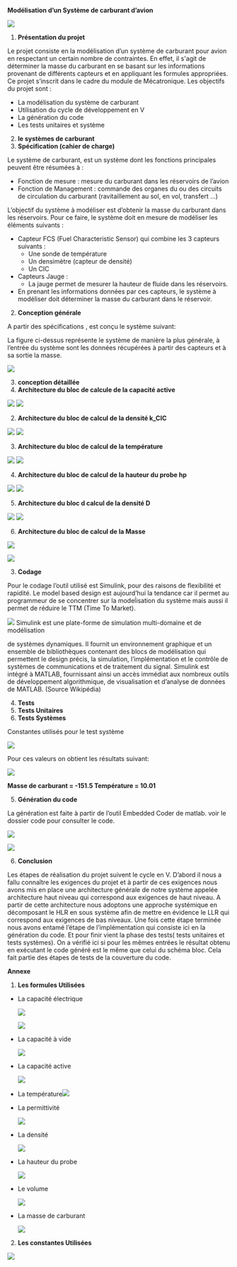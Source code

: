 ﻿**Modélisation d’un Système de carburant d’avion**

![](./markdown_img/Aspose.Words.bd2314d6-2f07-4a67-93ef-1625283f4565.001.jpeg)


1. **Présentation<a name="_page2_x72.00_y72.00"></a> du projet**

Le projet consiste en la modélisation d’un système de carburant pour avion en respectant un certain nombre de contraintes. En effet, il s'agit de déterminer la masse du carburant en se basant sur les informations provenant de différents capteurs et en appliquant les formules appropriées. Ce projet s’inscrit dans le cadre du module de Mécatronique. Les objectifs du projet sont :

- La modélisation du système de carburant
- Utilisation du cycle de développement en V
- La génération du code
- Les tests unitaires et système
2. **le<a name="_page2_x72.00_y260.49"></a> systèmes de carburant**
1. **Spécification<a name="_page2_x72.00_y304.29"></a> (cahier de charge)**

Le système de carburant, est un système dont les fonctions principales peuvent être résumées à :

- Fonction de mesure : mesure du carburant dans les réservoirs de l’avion
- Fonction de Management : commande des organes du ou des circuits de circulation du carburant (ravitaillement au sol, en vol, transfert …)

L’objectif du système à modéliser est d’obtenir la masse du carburant dans les réservoirs. Pour ce faire, le système doit en mesure de modéliser les éléments suivants :

- Capteur FCS (Fuel Characteristic Sensor) qui combine les 3 capteurs suivants :
  - Une sonde de température
  - Un densimètre (capteur de densité)
  - Un CIC
- Capteurs Jauge :
  - La jauge permet de mesurer la hauteur de fluide dans les réservoirs.
- En prenant les informations données par ces capteurs, le système à modéliser doit déterminer la masse du carburant dans le réservoir.
2. **Conception<a name="_page2_x72.00_y631.60"></a> générale**

A partir des spécifications , est conçu le système suivant:

La figure ci-dessus représente le système de manière la plus générale, à l’entrée du système sont les données récupérées à partir des capteurs et à sa sortie la masse.

![](./markdown_img/Aspose.Words.bd2314d6-2f07-4a67-93ef-1625283f4565.002.jpeg)

3. **conception<a name="_page3_x72.00_y347.48"></a> détaillée**
1. **Architecture du bloc de calcule de la capacité active**

![](./markdown_img/Aspose.Words.bd2314d6-2f07-4a67-93ef-1625283f4565.003.png) ![](./markdown_img/Aspose.Words.bd2314d6-2f07-4a67-93ef-1625283f4565.004.png)

2. **Architecture du bloc de calcul de la densité k\_CIC**

![](./markdown_img/Aspose.Words.bd2314d6-2f07-4a67-93ef-1625283f4565.005.png) ![](./markdown_img/Aspose.Words.bd2314d6-2f07-4a67-93ef-1625283f4565.006.png)

3. **Architecture du bloc de calcul de la température**

![](./markdown_img/Aspose.Words.bd2314d6-2f07-4a67-93ef-1625283f4565.007.png) ![](./markdown_img/Aspose.Words.bd2314d6-2f07-4a67-93ef-1625283f4565.008.png)

4. **Architecture du bloc de calcul de la hauteur du probe hp**

![](./markdown_img/Aspose.Words.bd2314d6-2f07-4a67-93ef-1625283f4565.009.png) ![](./markdown_img/Aspose.Words.bd2314d6-2f07-4a67-93ef-1625283f4565.010.png)

5. **Architecture du bloc d calcul de la densité D**

![](./markdown_img/Aspose.Words.bd2314d6-2f07-4a67-93ef-1625283f4565.011.png) ![](./markdown_img/Aspose.Words.bd2314d6-2f07-4a67-93ef-1625283f4565.012.png)

6. **Architecture du bloc de calcul de la Masse**

![](./markdown_img/Aspose.Words.bd2314d6-2f07-4a67-93ef-1625283f4565.013.png)

![](./markdown_img/Aspose.Words.bd2314d6-2f07-4a67-93ef-1625283f4565.014.png)

3. **Codage**

<a name="_page5_x72.00_y311.57"></a>Pour le codage l’outil utilisé est Simulink, pour des raisons de flexibilité et rapidité. Le model based design est aujourd’hui la tendance car il permet au programmeur de se concentrer sur la modeĺisation du système mais aussi il permet de réduire le TTM (Time To Market).

![](./markdown_img/Aspose.Words.bd2314d6-2f07-4a67-93ef-1625283f4565.015.png) Simulink est une plate-forme de simulation multi-domaine et de modélisation

de systèmes dynamiques. Il fournit un environnement graphique et un ensemble de bibliothèques contenant des blocs de modélisation qui permettent le design précis, la simulation, l’implémentation et le contrôle de systèmes de communications et de traitement du signal. Simulink est intégré à MATLAB, fournissant ainsi un accès immédiat aux nombreux outils de développement algorithmique, de visualisation et d’analyse de données de MATLAB. (Source Wikipédia)

4. **Tests**
1. <a name="_page5_x72.00_y553.10"></a>**Tests<a name="_page5_x72.00_y576.91"></a> Unitaires**
1. **Tests<a name="_page5_x72.00_y595.42"></a> Systèmes**

Constantes utilisés pour le test système

![](./markdown_img/Aspose.Words.bd2314d6-2f07-4a67-93ef-1625283f4565.016.png)

Pour ces valeurs on obtient les résultats suivant:

![](./markdown_img/Aspose.Words.bd2314d6-2f07-4a67-93ef-1625283f4565.017.jpeg)

**Masse de carburant = -151.5 Température = 10.01**

5. **Génération<a name="_page6_x72.00_y570.19"></a> du code**

La génération est faite à partir de l’outil Embedded Coder de matlab. voir le dossier code pour consulter le code.

![](./markdown_img/Aspose.Words.bd2314d6-2f07-4a67-93ef-1625283f4565.018.jpeg)

![](./markdown_img/Aspose.Words.bd2314d6-2f07-4a67-93ef-1625283f4565.019.png)

6. **Conclusion**

<a name="_page7_x72.00_y505.73"></a>Les étapes de réalisation du projet suivent le cycle en V. D’abord il nous a fallu connaître les exigences du projet et à partir de ces exigences nous avons mis en place une architecture générale de notre système appelée architecture haut niveau qui correspond aux exigences de haut niveau. A partir de cette architecture nous adoptons une approche systémique en décomposant le HLR en sous système afin de mettre en évidence le LLR qui correspond aux exigences de bas niveaux. Une fois cette étape terminée nous avons entamé l’étape de l’implémentation qui consiste ici en la génération du code. Et pour finir vient la phase des tests( tests unitaires et tests systèmes). On a vérifié ici si pour les mêmes entrées le résultat obtenu en exécutant le code généré est le même que celui du schéma bloc. Cela fait partie des étapes de tests de la couverture du code.

**Annexe**

1. **Les formules Utilisées**
- La capacité électrique

  ![](./markdown_img/Aspose.Words.bd2314d6-2f07-4a67-93ef-1625283f4565.020.png)

  ![](./markdown_img/Aspose.Words.bd2314d6-2f07-4a67-93ef-1625283f4565.021.png)

- La capacité à vide

  ![](./markdown_img/Aspose.Words.bd2314d6-2f07-4a67-93ef-1625283f4565.022.png)

- La capacité active

  ![](./markdown_img/Aspose.Words.bd2314d6-2f07-4a67-93ef-1625283f4565.023.png)

- La température![](./markdown_img/Aspose.Words.bd2314d6-2f07-4a67-93ef-1625283f4565.024.png)
- La permittivité

  ![](./markdown_img/Aspose.Words.bd2314d6-2f07-4a67-93ef-1625283f4565.025.png)

- La densité

  ![](./markdown_img/Aspose.Words.bd2314d6-2f07-4a67-93ef-1625283f4565.026.png)

- La hauteur du probe

  ![](./markdown_img/Aspose.Words.bd2314d6-2f07-4a67-93ef-1625283f4565.027.png)

- Le volume

  ![](./markdown_img/Aspose.Words.bd2314d6-2f07-4a67-93ef-1625283f4565.028.png)

- La masse de carburant

  ![](./markdown_img/Aspose.Words.bd2314d6-2f07-4a67-93ef-1625283f4565.029.png)

2. **Les constantes Utilisées**

![](./markdown_img/Aspose.Words.bd2314d6-2f07-4a67-93ef-1625283f4565.030.jpeg)
